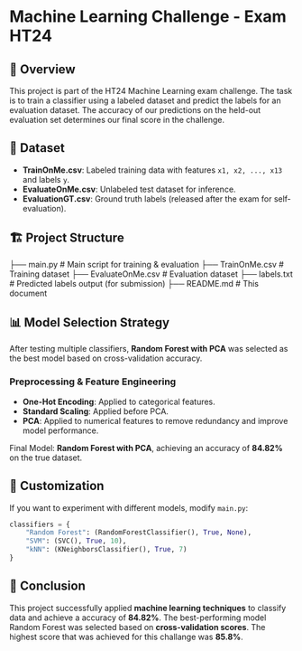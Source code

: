 # Machine Learning Challenge - Exam HT24

## 📌 Overview
This project is part of the HT24 Machine Learning exam challenge. The task is to train a classifier using a labeled dataset and predict the labels for an evaluation dataset. The accuracy of our predictions on the held-out evaluation set determines our final score in the challenge.

## 📂 Dataset
- **TrainOnMe.csv**: Labeled training data with features `x1, x2, ..., x13` and labels `y`.
- **EvaluateOnMe.csv**: Unlabeled test dataset for inference.
- **EvaluationGT.csv**: Ground truth labels (released after the exam for self-evaluation).

## 🏗️ Project Structure
├── main.py           # Main script for training & evaluation
├── TrainOnMe.csv     # Training dataset
├── EvaluateOnMe.csv  # Evaluation dataset
├── labels.txt        # Predicted labels output (for submission)
├── README.md         # This document


## 📊 Model Selection Strategy
After testing multiple classifiers, **Random Forest with PCA** was selected as the best model based on cross-validation accuracy.

### **Preprocessing & Feature Engineering**
- **One-Hot Encoding**: Applied to categorical features.
- **Standard Scaling**: Applied before PCA.
- **PCA**: Applied to numerical features to remove redundancy and improve model performance.

Final Model: **Random Forest with PCA**, achieving an accuracy of **84.82%** on the true dataset.

## 🔧 Customization
If you want to experiment with different models, modify `main.py`:
```python
classifiers = {
    "Random Forest": (RandomForestClassifier(), True, None),
    "SVM": (SVC(), True, 10),
    "kNN": (KNeighborsClassifier(), True, 7)
}
```

## 🎯 Conclusion
This project successfully applied **machine learning techniques** to classify data and achieve a accuracy of **84.82%**. The best-performing model Random Forest was selected based on **cross-validation scores**. The highest score that was achieved for this challange was **85.8%**.
